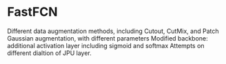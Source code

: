 # FastFCN
Different data augmentation methods, including Cutout, CutMix, and Patch Gaussian augmentation, with different parameters
Modified backbone: additional activation layer including sigmoid and softmax
Attempts on different dialtion of JPU layer.



